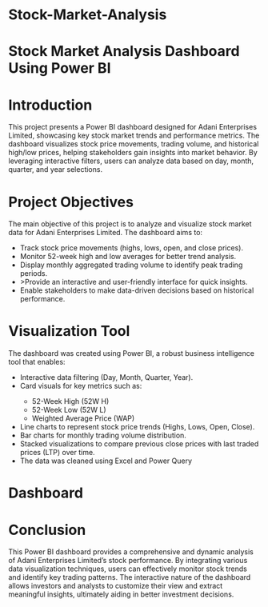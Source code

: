 # Stock-Market-Analysis
<h1>Stock Market Analysis Dashboard Using Power BI</h1>
<h1>Introduction</h1>
<p>This project presents a Power BI dashboard designed for Adani Enterprises Limited, showcasing key stock market trends and performance metrics. The dashboard visualizes stock price movements, trading volume, and historical high/low prices, helping stakeholders gain insights into market behavior. By leveraging interactive filters, users can analyze data based on day, month, quarter, and year selections.</p>

<h1>Project Objectives</h1>
<p>The main objective of this project is to analyze and visualize stock market data for Adani Enterprises Limited. The dashboard aims to:</p>
<ul>
<li>Track stock price movements (highs, lows, open, and close prices).</li>
<li>Monitor 52-week high and low averages for better trend analysis.</li>
<li>Display monthly aggregated trading volume to identify peak trading periods.</li>
<li>>Provide an interactive and user-friendly interface for quick insights.</li>
<li>Enable stakeholders to make data-driven decisions based on historical performance.</li>
</ul>
<h1>Visualization Tool</h1>
<p>The dashboard was created using Power BI, a robust business intelligence tool that enables:</p>
<ul>
<li>Interactive data filtering (Day, Month, Quarter, Year).</li>

<li>Card visuals for key metrics such as:</li>
<ul>
<li>52-Week High (52W H)</li>
<li>52-Week Low (52W L)</li>
<li>Weighted Average Price (WAP)</li>
</ul>
<li>Line charts to represent stock price trends (Highs, Lows, Open, Close).</li>
<li>Bar charts for monthly trading volume distribution.</li>
<li>Stacked visualizations to compare previous close prices with last traded prices (LTP) over time.</li>
<li>The data was cleaned using Excel and Power Query</li>
</ul>
<h1>Dashboard</h1>

<h1>Conclusion</h1>
<p>This Power BI dashboard provides a comprehensive and dynamic analysis of Adani Enterprises Limited’s stock performance. By integrating various data visualization techniques, users can effectively monitor stock trends and identify key trading patterns. The interactive nature of the dashboard allows investors and analysts to customize their view and extract meaningful insights, ultimately aiding in better investment decisions.

